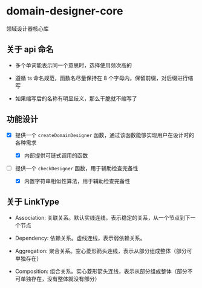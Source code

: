 # domain-designer-core

领域设计器核心库

## 关于 api 命名

- 多个单词能表示同一个意思时，选择使用频次高的

- 遵循 ts 命名规范，函数名尽量保持在 8 个字母内，保留前缀，对后缀进行缩写

- 如果缩写后的名称有明显歧义，那么干脆就不缩写了

## 功能设计

- [x] 提供一个 `createDomainDesigner` 函数，通过该函数能够实现用户在设计时的各种需求

  - [x] 内部提供可链式调用的函数

- [ ] 提供一个 `checkDesigner` 函数，用于辅助检查完备性

  - [x] 内置字符串相似性算法，用于辅助检查完备性

## 关于 LinkType

- Association: 关联关系。默认实线连线，表示稳定的关系，从一个节点到下一个节点

- Dependency: 依赖关系。虚线连线，表示弱依赖关系。

- Aggregation: 聚合关系。空心菱形箭头连线，表示从部分组成整体（部分可单独存在）

- Composition: 组合关系。实心菱形箭头连线，表示从部分组成整体（部分不可单独存在，没有整体就没有部分）
